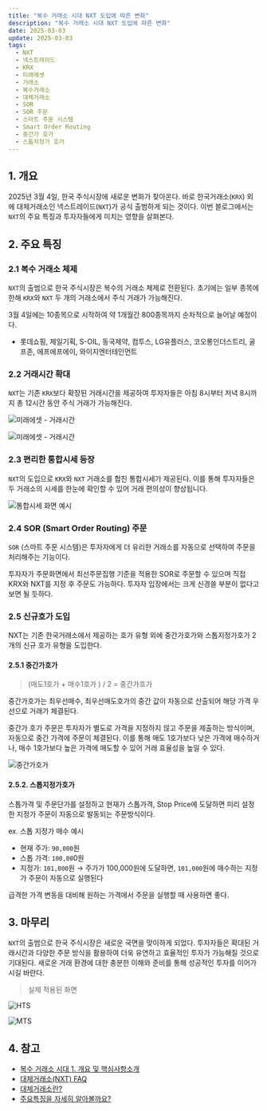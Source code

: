 ```yaml
---
title: "복수 거래소 시대 NXT 도입에 따른 변화"
description: "복수 거래소 시대 NXT 도입에 따른 변화"
date: 2025-03-03
update: 2025-03-03
tags:
  - NXT
  - 넥스트레이드
  - KRX
  - 미래에셋
  - 거래소
  - 복수거래소
  - 대체거래소
  - SOR
  - SOR 주문
  - 스마트 주문 시스템
  - Smart Order Routing
  - 중간가 호가
  - 스톱지정가 호가
---
```


## 1. 개요

2025년 3월 4일, 한국 주식시장에 새로운 변화가 찾아온다. 바로 한국거래소(`KRX`) 외에 대체거래소인 넥스트레이드(`NXT`)가 공식 출범하게 되는 것이다. 이번 블로그에서는 `NXT`의 주요 특징과 투자자들에게 미치는 영향을 살펴본다.

## 2. 주요 특징

### 2.1 복수 거래소 체제

`NXT`의 출범으로 한국 주식시장은 복수의 거래소 체제로 전환된다. 초기에는 일부 종목에 한해 `KRX`와 `NXT` 두 개의 거래소에서 주식 거래가 가능해진다.

3월 4일에는 10종목으로 시작하여 약 1개월간 800종목까지 순차적으로 늘어날 예정이다.

- 롯데쇼핑, 제일기획, S-OIL, 동국제약, 컴투스, LG유플러스, 코오롱인더스트리, 골프존, 에프에프에이, 와이지엔터테인먼트

### 2.2 거래시간 확대

`NXT`는 기존 `KRX`보다 확장된 거래시간을 제공하여 투자자들은 아침 8시부터 저녁 8시까지 총 12시간 동안 주식 거래가 가능해진다.

![미래에셋 - 거래시간](image-20250303134445935.png)

![미래에셋 - 거래시간](image-20250303134527577.png)


### 2.3 편리한 통합시세 등장

`NXT`의 도입으로 `KRX`와 `NXT` 거래소를 합친 통합시세가 제공된다. 이를 통해 투자자들은 두 거래소의 시세를 한눈에 확인할 수 있어 거래 편의성이 향상됩니다.

![통합시세 화면 예시](image-20250303134550837.png)

### 2.4 SOR (Smart Order Routing) 주문

`SOR` (스마트 주문 시스템)은 투자자에게 더 유리한 거래소를 자동으로 선택하여 주문을 처리해주는 기능이다.

투자자가 주문화면에서 최선주문집행 기준을 적용한 SOR로 주문할 수 있으며 직접 KRX와 NXT를 지정 후 주문도 가능하다. 투자자 입장에서는 크게 신경쓸 부분이 없다고 보면 될 듯하다.

### 2.5 신규호가 도입

NXT는 기존 한국거래소에서 제공하는 호가 유형 외에 중간가호가와 스톱지정가호가 2개의 신규 호가 유형을 도입한다.

#### 2.5.1 중간가호가

> (매도1호가 + 매수1호가 ) / 2 = 중간가호가

중간가호가는 최우선매수, 최우선매도호가의 중간 값이 자동으로 산출되어 해당 가격 우선으로 거래가 체결된다.

중간가 호가 주문은 투자자가 별도로 가격을 지정하지 않고 주문을 제출하는 방식이며, 자동으로 중간 가격에 주문이 체결된다. 이를 통해 매도 1호가보다 낮은 가격에 매수하거나, 매수 1호가보다 높은 가격에 매도할 수 있어 거래 효율성을 높일 수 있다.

![중간가호가](image-20250303134604198.png)

#### 2.5.2. 스톱지정가호가

스톱가격 및 주문단가를 설정하고 현재가 스톱가격, Stop Price에 도달하면 미리 설정한 지정가 주문이 자동으로 발동되는 주문방식이다.

ex. 스톱 지정가 매수 예시

- 현재 주가: `90,000`원
- 스톱 가격: `100,00`0원
- 지정가: `101,000`원 → 주가가 100,000원에 도달하면, `101,000`원에 매수하는 지정가 주문이 자동으로 실행된다

급격한 가격 변동을 대비해 원하는 가격에서 주문을 실행할 때 사용하면 좋다.

## 3. 마무리

`NXT`의 출범으로 한국 주식시장은 새로운 국면을 맞이하게 되었다. 투자자들은 확대된 거래시간과 다양한 주문 방식을 활용하여 더욱 유연하고 효율적인 투자가 가능해질 것으로 기대된다. 새로운 거래 환경에 대한 충분한 이해와 준비를 통해 성공적인 투자를 이어가시길 바란다.

>  실제 적용된 화면

![HTS](image-20250304214447649.png)

![MTS](image-20250304214536193.png)



## 4. 참고

- [복수 거래소 시대 1. 개요 및 핵심사항소개](https://www.youtube.com/watch?v=cJ_TMRKdJz0)
- [대체거래소(NXT) FAQ](https://trading.securities.miraeasset.com/bbs/board/message/list.do?categoryId=1979&searchType=2&searchStartYear=2024&searchStartMonth=02&searchStartDay=27&searchEndYear=2025&searchEndMonth=02&searchEndDay=26&listType=1&startId=zzzzz~&startPage=1&curPage=2&direction=1)
- [대체거래소란?](https://securities.miraeasset.com/mw/event_ats/main.html)
- [주요특징을 자세히 알아볼까요?](https://securities.miraeasset.com/mw/event_ats/main.html)
